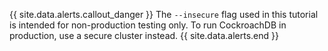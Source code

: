 {{ site.data.alerts.callout_danger }}
The `--insecure` flag used in this tutorial is intended for non-production testing only. To run CockroachDB in production, use a secure cluster instead.
{{ site.data.alerts.end }}
